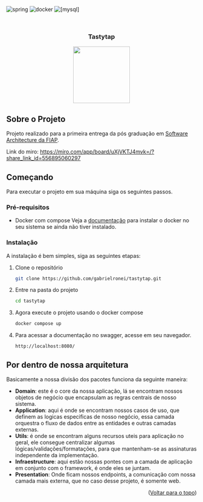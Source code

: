 <a name="readme-top"></a>

<!--
*** Template baseado em https://github.com/othneildrew/Best-README-Template 
-->

![spring](https://img.shields.io/badge/Spring-6DB33F?style=for-the-badge&logo=spring&logoColor=white)
![docker](https://img.shields.io/badge/Docker-2496ED?style=for-the-badge&logo=docker&logoColor=white)
![[mysql]](https://img.shields.io/badge/Mysql-316192?style=for-the-badge&logo=mysql&logoColor=white)



<br />
<div align="center">
  <h3 align="center">Tastytap</h3>
  <img src="https://cdn.cisscloud.com.br/portal/pages/cisstotem/img/cisstotem2021.png" width="150px"/>
</div>

## Sobre o Projeto

Projeto realizado para a primeira entrega da pós graduação em [Software Architecture da FIAP](https://postech.fiap.com.br/curso/software-architecture/).

Link do miro: https://miro.com/app/board/uXjVKTJ4mvk=/?share_link_id=556895060297


## Começando

Para executar o projeto em sua máquina siga os seguintes passos. 

### Pré-requisitos

* Docker com compose
  Veja a [documentação](https://docs.docker.com/engine/install/) para instalar o docker no seu sistema se ainda não tiver instalado.

### Instalação

A instalação é bem simples, siga as seguintes etapas:

1. Clone o repositório
   ```sh
   git clone https://github.com/gabrielronei/tastytap.git
   ```
2. Entre na pasta do projeto
   ```sh
   cd tastytap
   ```
3. Agora execute o projeto usando o docker compose
   ```sh
   docker compose up
   ```
4. Para acessar a documentação no swagger, acesse em seu navegador.
   ```
   http://localhost:8080/
   ```

## Por dentro de nossa arquitetura
Basicamente a nossa divisão dos pacotes funciona da seguinte maneira:

- **Domain**: este é o core da nossa aplicação, lá se encontram nossos objetos de negócio que encapsulam as regras centrais de nosso sistema.
- **Application**: aqui é onde se encontram nossos casos de uso, que definem as logicas especificas de nosso negócio, essa camada orquestra o fluxo de dados entre as entidades e outras camadas externas.
- **Utils**: é onde se encontram alguns recursos uteis para aplicação no geral, ele consegue centralizar algumas lógicas/validações/formatações, para que mantenham-se as assinaturas independente da implementação.
- **Infraestructure**: aqui estão nossas pontes com a camada de aplicação em conjunto com o framework, é onde eles se juntam.
- **Presentation**: Onde ficam nossos endpoints, a comunicação com nossa camada mais externa, que no caso desse projeto, é somente web.



<p align="right">(<a href="#readme-top">Voltar para o topo</a>)</p>
